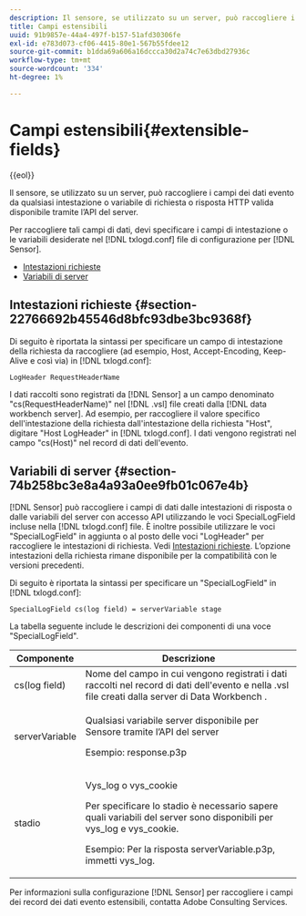 ```yaml
---
description: Il sensore, se utilizzato su un server, può raccogliere i campi dei dati evento da qualsiasi intestazione o variabile di richiesta o risposta HTTP valida disponibile tramite l’API del server.
title: Campi estensibili
uuid: 91b9857e-44a4-497f-b157-51afd30306fe
exl-id: e783d073-cf06-4415-80e1-567b55fdee12
source-git-commit: b1dda69a606a16dccca30d2a74c7e63dbd27936c
workflow-type: tm+mt
source-wordcount: '334'
ht-degree: 1%

---
```


# Campi estensibili{#extensible-fields}

{{eol}}

Il sensore, se utilizzato su un server, può raccogliere i campi dei dati evento da qualsiasi intestazione o variabile di richiesta o risposta HTTP valida disponibile tramite l’API del server.

Per raccogliere tali campi di dati, devi specificare i campi di intestazione o le variabili desiderate nel [!DNL txlogd.conf] file di configurazione per [!DNL Sensor].

* [Intestazioni richieste](../../../home/c-snsr-ovrvw/c-evnt-data-rcd-flds/c-ex-flds.md#section-22766692b45546d8bfc93dbe3bc9368f)
* [Variabili di server](../../../home/c-snsr-ovrvw/c-evnt-data-rcd-flds/c-ex-flds.md#section-74b258bc3e8a4a93a0ee9fb01c067e4b)

## Intestazioni richieste {#section-22766692b45546d8bfc93dbe3bc9368f}

Di seguito è riportata la sintassi per specificare un campo di intestazione della richiesta da raccogliere (ad esempio, Host, Accept-Encoding, Keep-Alive e così via) in [!DNL txlogd.conf]:

```
LogHeader RequestHeaderName
```

I dati raccolti sono registrati da [!DNL Sensor] a un campo denominato &quot;cs(RequestHeaderName)&quot; nel [!DNL .vsl] file creati dalla [!DNL data workbench server]. Ad esempio, per raccogliere il valore specifico dell&#39;intestazione della richiesta dall&#39;intestazione della richiesta &quot;Host&quot;, digitare &quot;Host LogHeader&quot; in [!DNL txlogd.conf]. I dati vengono registrati nel campo &quot;cs(Host)&quot; nel record di dati dell&#39;evento.

## Variabili di server {#section-74b258bc3e8a4a93a0ee9fb01c067e4b}

[!DNL Sensor] può raccogliere i campi di dati dalle intestazioni di risposta o dalle variabili del server con accesso API utilizzando le voci SpecialLogField incluse nella [!DNL txlogd.conf] file. È inoltre possibile utilizzare le voci &quot;SpecialLogField&quot; in aggiunta o al posto delle voci &quot;LogHeader&quot; per raccogliere le intestazioni di richiesta. Vedi [Intestazioni richieste](../../../home/c-snsr-ovrvw/c-evnt-data-rcd-flds/c-ex-flds.md#section-22766692b45546d8bfc93dbe3bc9368f). L’opzione intestazioni della richiesta rimane disponibile per la compatibilità con le versioni precedenti.

Di seguito è riportata la sintassi per specificare un &quot;SpecialLogField&quot; in [!DNL txlogd.conf]:

```
SpecialLogField cs(log field) = serverVariable stage
```

La tabella seguente include le descrizioni dei componenti di una voce &quot;SpecialLogField&quot;.

<table id="table_053D5F34D56E4B15A85CA3B4FAD6E1B1"> 
 <thead> 
  <tr> 
   <th colname="col1" class="entry"> Componente </th> 
   <th colname="col2" class="entry"> Descrizione </th> 
  </tr> 
 </thead>
 <tbody> 
  <tr> 
   <td colname="col1"> cs(log field) </td> 
   <td colname="col2"> Nome del campo in cui vengono registrati i dati raccolti nel record di dati dell'evento e nella <span class="filepath"> .vsl </span> file creati dalla <span class="keyword"> server di Data Workbench </span>. </td> 
  </tr> 
  <tr> 
   <td colname="col1"> serverVariable </td> 
   <td colname="col2"> <p>Qualsiasi variabile server disponibile per <span class="wintitle"> Sensore </span> tramite l’API del server </p> <p>Esempio: response.p3p </p> </td> 
  </tr> 
  <tr> 
   <td colname="col1"> stadio </td> 
   <td colname="col2"> <p>Vys_log o vys_cookie </p> <p>Per specificare lo stadio è necessario sapere quali variabili del server sono disponibili per vys_log e vys_cookie. </p> <p>Esempio: Per la risposta serverVariable.p3p, immetti vys_log. </p> </td> 
  </tr> 
 </tbody> 
</table>

Per informazioni sulla configurazione [!DNL Sensor] per raccogliere i campi dei record dei dati evento estensibili, contatta Adobe Consulting Services.
